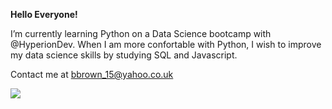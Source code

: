 **Hello Everyone!**

I’m currently learning Python on a Data Science bootcamp with @HyperionDev. When I am more confortable with Python, I wish to improve my data science skills by studying SQL and Javascript.

Contact me at bbrown_15@yahoo.co.uk

![](https://upload.wikimedia.org/wikipedia/commons/1/1a/Original_PacMan.svg)
